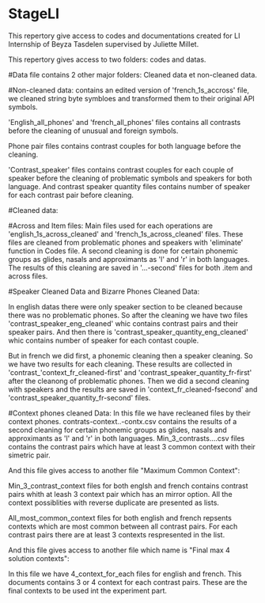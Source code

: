 # StageLI
This repertory give access to codes and documentations created for LI Internship of Beyza Tasdelen supervised by Juliette Millet.

This repertory gives access to two folders: codes and datas.

#Data file contains 2 other major folders: Cleaned data et non-cleaned data. 

#Non-cleaned data: 
contains an edited version of 'french_1s_accross' file, we cleaned string byte symbloes and transformed them to their original API symbols.

'English_all_phones' and 'french_all_phones' files contains all contrasts before the cleaning of unusual and foreign symbols. 

Phone pair files contains contrast couples for both language before the cleaning.

'Contrast_speaker' files contains contrast couples for each couple of speaker before the cleaning of problematic symbols and speakers for both language. And contrast speaker quantity files contains number of speaker for each contrast pair before cleaning.

#Cleaned data:

#Across and Item files:
Main files used for each operations are 'english_1s_across_cleaned' and 'french_1s_across_cleaned' files. These files are cleaned from problematic phones and speakers with 'eliminate' function in Codes file. A second cleaning is done for certain phonemic groups as glides, nasals and approximants as 'l' and 'r' in both languages. The results of this cleaning are saved in '...-second' files for both .item and across files.

#Speaker Cleaned Data and Bizarre Phones Cleaned Data:

In english datas there were only speaker section to be cleaned because there was no problematic phones. So after the cleaning we have two files 'contrast_speaker_eng_cleaned' whic contains contrast pairs and their speaker pairs. And then there is 'contrast_speaker_quantity_eng_cleaned' whic contains number of speaker for each contast couple.

But in french we did first, a phonemic cleaning then a speaker cleaning. So we have two results for each cleaning. These results are collected in 'contrast_'context_fr_cleaned-first' and 'contrast_speaker_quantity_fr-first' after the cleanong of problematic phones. Then we did a second cleaning with speakers and the results are saved in 'context_fr_cleaned-fsecond' and 'contrast_speaker_quantity_fr-second' files.

#Context phones cleaned Data:
In this file we have recleaned files by their context phones. contrats-context..-contx.csv contains the results of a second cleaning for certain phonemic groups as glides, nasals and approximants as 'l' and 'r' in both languages. Min_3_contrasts....csv files contains the contrast pairs which have at least 3 common context with their simetric pair.

And this file gives access to another file "Maximum Common Context":

Min_3_contrast_context files for both englsh and french contains contrast pairs whith at leash 3 context pair which has an mirror option. All the context possiblities with reverse duplicate are presented as lists.

All_most_common_context files for both english and french repsents contexts which are most common between all contrast pairs. For each contrast pairs there are at least 3 contexts respresented in the list.

And this file gives access to another file which name is "Final max 4 solution contexts":

In this file we have 4_context_for_each files for english and french. This documents contains 3 or 4 context for each contrast pairs. These are the final contexts to be used int the experiment part.

